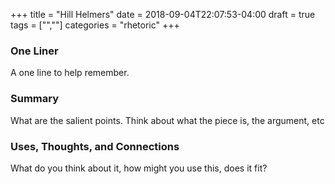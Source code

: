 +++
title = "Hill Helmers"
date = 2018-09-04T22:07:53-04:00
draft = true
tags = ["",""]
categories = "rhetoric"
+++
### One Liner
A one line to help remember.

### Summary
What are the salient points. Think about what the piece is, the argument, etc

### Uses, Thoughts, and Connections
What do you think about it, how might you use this, does it fit?
